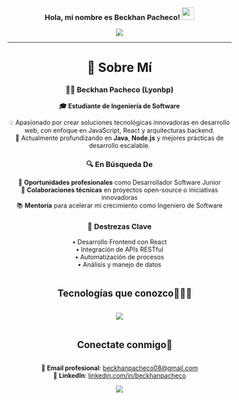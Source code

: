 <h3 align="center">
 Hola, mi nombre es Beckhan Pacheco!
  <img src="https://media.giphy.com/media/hvRJCLFzcasrR4ia7z/giphy.gif" width="28">
</h3>
<p align="center">
  <a href="https://github.com/Lyonbp/Lyonbp"><img src="https://readme-typing-svg.herokuapp.com?color=%2336BCF7&width=600&center=true&vCenter=true&lines=Hola+%2C+bienvenido+a+mi+perfil;Yo+soy+Beckhan;Soy+estudiante+universitario;Web+Dev;Software+Dev+%3C3"></a>
</p>

---
<div align="center">
  
# 💫 Sobre Mí

### 👨‍💻 Beckhan Pacheco (Lyonbp)
**🎓 Estudiante de Ingeniería de Software** 

💡 Apasionado por crear soluciones tecnológicas innovadoras en desarrollo web, con enfoque en JavaScript, React y arquitecturas backend.  
🌱 Actualmente profundizando en **Java**, **Node.js** y mejores prácticas de desarrollo escalable.  

### 🔍 En Búsqueda De
🏢 **Oportunidades profesionales** como Desarrollador Software Junior     
🤝 **Colaboraciones técnicas** en proyectos open-source o iniciativas innovadoras  
📚 **Mentoría** para acelerar mi crecimiento como Ingeniero de Software  

### 🌟 Destrezas Clave
• Desarrollo Frontend con React  
• Integración de APIs RESTful  
• Automatización de procesos  
• Análisis y manejo de datos  


<!-- Technologies That I Know -->
<div id="user-content-toc">
  <ul align="center">
    <summary><h2 style="display: inline-block">Tecnologías que conozco👨🏻‍💻</h2></summary>
  </ul>
</div>
<!--tech stack icons-->
<p align="center">
  <a href="https://skillicons.dev">
    <img src="https://skillicons.dev/icons?i=html,css,js,java,react,git,github,postman,nodejs,python&perline=5" />
  </a>
</p>

<!-- Connect With Me -->
<div id="user-content-toc">
  <ul align="center">
    <summary><h2 style="display: inline-block">Conectate conmigo🤝</h2></summary>
  </ul>
</div>

📧 **Email profesional**: [beckhanpacheco08@gmail.com](mailto:beckhanpacheco08@gmail.com)  
🔗 **LinkedIn**: [linkedin.com/in/beckhanpacheco](https://www.linkedin.com/in/beckhan-pacheco)  


![](https://komarev.com/ghpvc/?username=Lyonbp&label=Visitors+Count&color=brightgreen)
</div>
